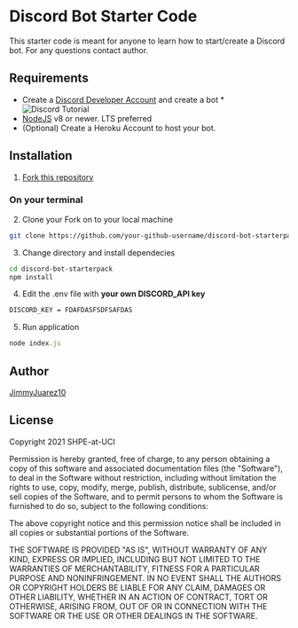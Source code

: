# Discord Bot Starter Code
This starter code is meant for anyone to learn how to start/create a Discord bot. For any questions contact author.
## Requirements
* Create a [Discord Developer Account](https://discord.com/developers/docs/intro) and create a bot
  *![Discord Tutorial](https://media1.giphy.com/media/lI0i6kC2DEFp5vJURl/giphy.gif?cid=790b7611b4bccf4213aca8eb2ea2c841349bd8ec7edd12ac&rid=giphy.gif&ct=g)
* [NodeJS](https://nodejs.org/en/) v8 or newer. LTS preferred
* (Optional) Create a Heroku Account to host your bot.

## Installation
1. [Fork this repository](https://github.com/SHPE-at-UCI/discord-bot-starterpack/fork)

### On your terminal
2. Clone your Fork on to your local machine
``` bash
git clone https://github.com/your-github-username/discord-bot-starterpack.git
```
3. Change directory and install dependecies
``` bash
cd discord-bot-starterpack
npm install
```
4. Edit the .env file with **your own DISCORD_API key**
``` bash
DISCORD_KEY = FDAFDASFSDFSAFDAS
```
5. Run application
``` javascript
node index.js
```
## Author
[JimmyJuarez10](https://github.com/JimmyJuarez10)

## License
Copyright 2021 SHPE-at-UCI

Permission is hereby granted, free of charge, to any person obtaining a copy of this software and associated documentation files (the "Software"), to deal in the Software without restriction, including without limitation the rights to use, copy, modify, merge, publish, distribute, sublicense, and/or sell copies of the Software, and to permit persons to whom the Software is furnished to do so, subject to the following conditions:

The above copyright notice and this permission notice shall be included in all copies or substantial portions of the Software.

THE SOFTWARE IS PROVIDED "AS IS", WITHOUT WARRANTY OF ANY KIND, EXPRESS OR IMPLIED, INCLUDING BUT NOT LIMITED TO THE WARRANTIES OF MERCHANTABILITY, FITNESS FOR A PARTICULAR PURPOSE AND NONINFRINGEMENT. IN NO EVENT SHALL THE AUTHORS OR COPYRIGHT HOLDERS BE LIABLE FOR ANY CLAIM, DAMAGES OR OTHER LIABILITY, WHETHER IN AN ACTION OF CONTRACT, TORT OR OTHERWISE, ARISING FROM, OUT OF OR IN CONNECTION WITH THE SOFTWARE OR THE USE OR OTHER DEALINGS IN THE SOFTWARE.
